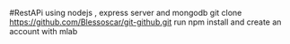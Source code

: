 
#RestAPi using nodejs , express server and mongodb 
git clone https://github.com/Blessoscar/git-github.git
run npm install and create an account with mlab 
